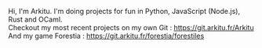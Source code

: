 Hi, I'm Arkitu. I'm doing projects for fun in Python, JavaScript (Node.js), Rust and OCaml.  
Checkout my most recent projects on my own Git : https://git.arkitu.fr/Arkitu  
And my game Forestia : https://git.arkitu.fr/forestia/forestiles
